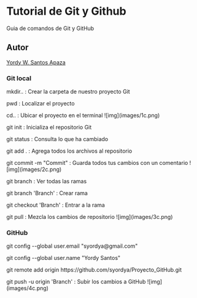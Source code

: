 # Tutorial de Git y Github
Guia de comandos de Git y GitHub

## Autor
[Yordy W. Santos Apaza](https://github.com/syordya)

### Git local
<p>mkdir.. : Crear la carpeta de nuestro proyecto Git
<p>pwd : Localizar el proyecto
<p>cd.. : Ubicar el proyecto en el terminal
![img](images/1c.png)

<p>git init : Inicializa el repositorio Git
<p>git status : Consulta lo que ha cambiado
<p>git add . : Agrega todos los archivos al repositorio
<p>git commit -m "Commit" : Guarda todos tus cambios con un comentario
![img](images/2c.png)

<p>git branch : Ver todas las ramas
<p>git branch 'Branch' : Crear rama
<p>git checkout 'Branch' : Entrar a la rama
<p>git pull : Mezcla los cambios de repositorio
![img](images/3c.png)

### GitHub
<p>git config --global user.email "syordya@gmail.com"
<p>git config --global user.name "Yordy Santos"
<p>git remote add origin https://github.com/syordya/Proyecto_GitHub.git
<p>git push -u origin 'Branch' : Subir los cambios a GitHub
![img](images/4c.png)
